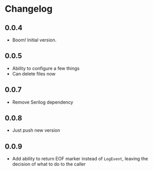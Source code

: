 # Changelog

## 0.0.4
* Boom! Initial version.

## 0.0.5
* Ability to configure a few things
* Can delete files now

## 0.0.7
* Remove Serilog dependency

## 0.0.8
* Just push new version

## 0.0.9
* Add ability to return EOF marker instead of `LogEvent`, leaving the decision of what to do to the caller